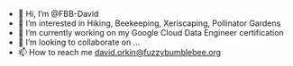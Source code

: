 - 👋 Hi, I’m @FBB-David
- 👀 I’m interested in Hiking, Beekeeping, Xeriscaping, Pollinator Gardens
- 🌱 I’m currently working on my Google Cloud Data Engineer certification
- 💞️ I’m looking to collaborate on ...
- 📫 How to reach me david.orkin@fuzzybumblebee.org

<!---
FBB-David/FBB-David is a ✨ special ✨ repository because its `README.md` (this file) appears on your GitHub profile.
You can click the Preview link to take a look at your changes.
--->
